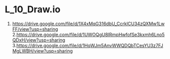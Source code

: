# L_10_Draw.io
1. https://drive.google.com/file/d/1X4xMqG316dbU_CcrklCU34zQXMw1LwFF/view?usp=sharing
2.https://drive.google.com/file/d/1UWOQgU8IRmpHwfofSe3kxmh6Lno5QDxH/view?usp=sharing
3.https://drive.google.com/file/d/1HqWJm5AnvWWQDQbTCesYU3z7FJMgLWBH/view?usp=sharing


